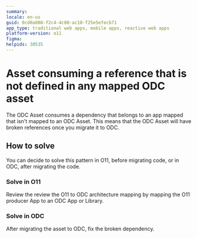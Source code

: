 ```yaml
---
summary: 
locale: en-us
guid: 0cd0a808-f2c4-4c00-ac10-f25e5efecb71
app_type: traditional web apps, mobile apps, reactive web apps
platform-version: o11
figma:
helpids: 30535
---
```

# Asset consuming a reference that is not defined in any mapped ODC asset

The ODC Asset consumes a dependency that belongs to an app mapped that isn't mapped to an ODC Asset.
This means that the ODC Asset will have broken references once you migrate it to ODC.

## How to solve

You can decide to solve this pattern in O11, before migrating code, or in ODC, after migrating the code.

### Solve in O11

Review the review the O11 to ODC architecture mapping by mapping the O11 producer App to an ODC App or Library.

### Solve in ODC

After migrating the asset to ODC, fix the broken dependency.
